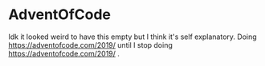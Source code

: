 # AdventOfCode

Idk it looked weird to have this empty but I think it's self explanatory. Doing https://adventofcode.com/2019/ until I stop doing https://adventofcode.com/2019/ .
